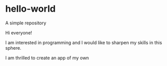 # hello-world
A simple repository

Hi everyone!

I am interested in programming and I would like to sharpen my skills in this sphere.

I am thrilled to create an app of my own
